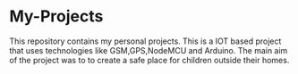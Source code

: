 # My-Projects
This repository contains my personal projects.
This is a IOT based project that uses technologies like GSM,GPS,NodeMCU and Arduino.
The main aim of the project was to to create a safe place for children outside their homes.
